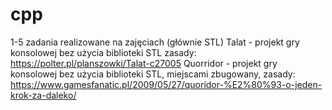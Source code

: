 # cpp
1-5 zadania realizowane na zajęciach (głównie STL)
Talat - projekt gry konsolowej bez użycia biblioteki STL zasady: https://polter.pl/planszowki/Talat-c27005
Quorridor - projekt gry konsolowej bez użycia biblioteki STL, miejscami zbugowany, zasady: https://www.gamesfanatic.pl/2009/05/27/quoridor-%E2%80%93-o-jeden-krok-za-daleko/
